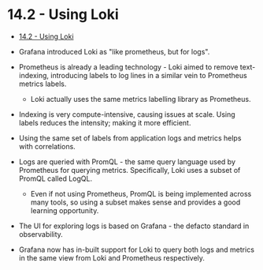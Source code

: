 # 14.2 - Using Loki

- [14.2 - Using Loki](#142---using-loki)

- Grafana introduced Loki as "like prometheus, but for logs".
- Prometheus is already a leading technology - Loki aimed to remove text-indexing, introducing labels to log lines in a similar vein to Prometheus metrics labels.
  - Loki actually uses the same metrics labelling library as Prometheus.

- Indexing is very compute-intensive, causing issues at scale. Using labels reduces the intensity; making it more efficient.
- Using the same set of labels from application logs and metrics helps with correlations.
- Logs are queried with PromQL - the same query language used by Prometheus for querying metrics. Specifically, Loki uses a subset of PromQL called LogQL.
  - Even if not using Prometheus, PromQL is being implemented across many tools, so using a subset makes sense and provides a good learning opportunity.

- The UI for exploring logs is based on Grafana - the defacto standard in observability.
- Grafana now has in-built support for Loki to query both logs and metrics in the same view from Loki and Prometheus respectively.
